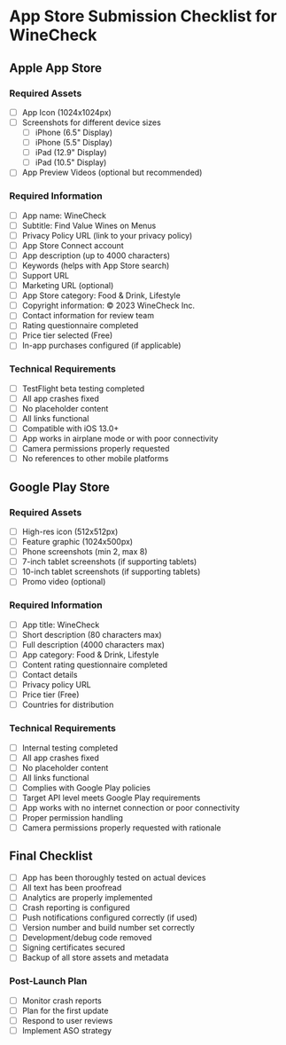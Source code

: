 
# App Store Submission Checklist for WineCheck

## Apple App Store

### Required Assets
- [ ] App Icon (1024x1024px)
- [ ] Screenshots for different device sizes
  - [ ] iPhone (6.5" Display)
  - [ ] iPhone (5.5" Display)
  - [ ] iPad (12.9" Display)
  - [ ] iPad (10.5" Display)
- [ ] App Preview Videos (optional but recommended)

### Required Information
- [ ] App name: WineCheck
- [ ] Subtitle: Find Value Wines on Menus
- [ ] Privacy Policy URL (link to your privacy policy)
- [ ] App Store Connect account
- [ ] App description (up to 4000 characters)
- [ ] Keywords (helps with App Store search)
- [ ] Support URL
- [ ] Marketing URL (optional)
- [ ] App Store category: Food & Drink, Lifestyle
- [ ] Copyright information: © 2023 WineCheck Inc.
- [ ] Contact information for review team
- [ ] Rating questionnaire completed
- [ ] Price tier selected (Free)
- [ ] In-app purchases configured (if applicable)

### Technical Requirements
- [ ] TestFlight beta testing completed
- [ ] All app crashes fixed
- [ ] No placeholder content
- [ ] All links functional
- [ ] Compatible with iOS 13.0+
- [ ] App works in airplane mode or with poor connectivity
- [ ] Camera permissions properly requested
- [ ] No references to other mobile platforms

## Google Play Store

### Required Assets
- [ ] High-res icon (512x512px)
- [ ] Feature graphic (1024x500px)
- [ ] Phone screenshots (min 2, max 8)
- [ ] 7-inch tablet screenshots (if supporting tablets)
- [ ] 10-inch tablet screenshots (if supporting tablets)
- [ ] Promo video (optional)

### Required Information
- [ ] App title: WineCheck
- [ ] Short description (80 characters max)
- [ ] Full description (4000 characters max)
- [ ] App category: Food & Drink, Lifestyle
- [ ] Content rating questionnaire completed
- [ ] Contact details
- [ ] Privacy policy URL
- [ ] Price tier (Free)
- [ ] Countries for distribution

### Technical Requirements
- [ ] Internal testing completed
- [ ] All app crashes fixed
- [ ] No placeholder content
- [ ] All links functional
- [ ] Complies with Google Play policies
- [ ] Target API level meets Google Play requirements
- [ ] App works with no internet connection or poor connectivity
- [ ] Proper permission handling
- [ ] Camera permissions properly requested with rationale

## Final Checklist
- [ ] App has been thoroughly tested on actual devices
- [ ] All text has been proofread
- [ ] Analytics are properly implemented
- [ ] Crash reporting is configured
- [ ] Push notifications configured correctly (if used)
- [ ] Version number and build number set correctly
- [ ] Development/debug code removed
- [ ] Signing certificates secured
- [ ] Backup of all store assets and metadata

### Post-Launch Plan
- [ ] Monitor crash reports
- [ ] Plan for the first update
- [ ] Respond to user reviews
- [ ] Implement ASO strategy
